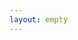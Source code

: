 ```yaml
---
layout: empty
---
```


<script type="text/yaml" id="data-world">
states: [] # template file
worlds:
  - locale:
      bundles:
        en:
          actor:
            get:
              player: |-
                You have picked up a {{item.meta.name}}: {{item.meta.desc}} ({{item.meta.id}}).
            hit:
              dead: '{{actor.meta.name}} has died!'
              health: '{{actor.meta.name}} has {{health}} health left.'
              hit: |-
                {{attacker.meta.name}} ({{attacker.meta.id}}) has hit {{actor.meta.name}} ({{actor.meta.id}}) with a {{item.meta.name}}!
            step:
              look:
                none: |-
                  You see nothing.
                room:
                  you: |-
                    You are a {{actor.meta.name}}: {{actor.meta.desc}} ({{actor.meta.id}}).
                  seen: |-
                    You are in {{room.meta.name}}: {{room.meta.desc}} ({{room.meta.id}}).
                  inventory: |-
                    You are holding a {{item.meta.name}}: {{item.meta.desc}} ({{item.meta.desc}}).
                  portal: |-
                    A {{portal.name}} leads to the {{portal.sourceGroup}} ({{portal.dest}}).
                actor:
                  seen: |-
                    A {{actor.meta.name}} is in the room: {{actor.meta.desc}} ({{actor.meta.id}}).
                  dead: |-
                    The {{actor.meta.name}} is dead!
                item:
                  seen: |-
                    You see a {{item.meta.name}}: {{item.meta.desc}} ({{item.meta.id}}).
              hit:
                item: |-
                  You cannot hit {{target.meta.name}}, you are not holding anything!
                self: |-
                  You cannot hit yourself!
                type: |-
                  {{cmd.target}} is not an actor!
              drop:
                type: |-
                  {{cmd.target}} is not an item!
              cmd:
                dead: |-
                  {{actor.meta.name}} is dead!
                player:
                  verb: |-
                    {{actor.meta.name}} will $t({{cmd.verb}}) the next turn.
                  target: |-
                    {{actor.meta.name}} will $t({{cmd.verb}}) the {{cmd.target}}.

                unknown: |-
                  {{actor.meta.name}} does not know how to {{cmd.verb}}!
              move:
                portal: |-
                  {{actor.meta.name}} moved through the {{portal.sourceGroup}} {{portal.name}}.
              take:
                type: |-
                  {{cmd.target}} is not an item!
              use:
                type: |-
                  {{cmd.target}} is not a usable item!
          debug:
            graph:
              focus:
                room: '  {{room}} [fillcolor=turquoise,style=filled];'
              node:
                room: '  {{room}}'
                portal: '  {{room.meta.id}} -- {{portal.dest}} [label="{{portal.sourceGroup}} -> {{portal.name}} -> {{portal.targetGroup}}"];'
              root:
                close: '}'
                open: 'strict graph {'
              summary: 'wrote {{size}} node graph to {{-path}}'
            tree:
              actor: '    actor: {{actor.meta.name}} ({{actor.meta.id}}, {{actor.actorType}})'
              item: '    item: {{item.meta.name}} ({{item.meta.id}})'
              portal:
                both: '    portal: {{portal.name}} ({{portal.sourceGroup}} <-> {{portal.dest}} ({{portal.targetGroup}})'
              root: 'state {{state.meta.id}}'
              room: '  room: {{room.meta.name}} ({{room.meta.id}})'
          item:
            use:
              any: |-
                {{item.meta.name}} has been used by {{actor.meta.name}}!
          verbs:
            common:
              drop: drop
              hit: hit
              look: look
              move: move
              take: take
              use: use
              wait: wait
            meta:
              debug: debug
              graph: graph
              help: help
              load: load
              quit: quit
              save: save

    meta:
      id: test
      name:
        base: test world
      desc:
        base: this is a test adventure
    start:
      actors:
        - id: actor-bat
        - id: actor-goblin
      rooms:
        - id: room-dungeon
        - id: room-cave
    templates:
      actors:
        - base:
            meta:
              id: actor-bat
              name:
                base: Bat
              desc:
                base: flying bat
            items:
              - id: item-bat-teeth
            skills: !map {}
            stats: !map
              health:
                max: 50
                min: 30
            slots: !map
              get:
                base: actor-get
              hit:
                base: actor-hit
              step:
                base: actor-step
          mods:
            - meta:
                desc:
                  prefix: sword
                name:
                  prefix: Sword
              items:
                - id: item-sword
              skills: !map {}
              stats: !map {}
              slots: !map {}
        - base:
            meta:
              id: actor-goblin
              name:
                base: Goblin
              desc:
                base: ((slimy|smelly)|goblin)
            items:
              - id: item-sword
            skills: !map {}
            stats: !map
              health:
                max: 20
                min: 14
            slots: !map
              get:
                base: actor-get
              hit:
                base: actor-hit
              step:
                base: actor-step
      items:
        - base:
            meta:
              id: item-bat-teeth
              name:
                base: Bat Teeth
              desc:
                base: sharp bat teeth
            slots: !map {}
            stats: !map {}
            verbs: !map {}
        - base:
            meta:
              id: item-sword
              name:
                base: Sword
              desc:
                base: short sword
            slots: !map {}
            stats: !map {}
            verbs: !map {}
      rooms:
        # TODO: add moist marsh
        - base:
            meta:
              id: room-dungeon
              name:
                base: Dungeon
              desc:
                base: damp dungeon
            actors:
              - id: actor-goblin
              - id: actor-goblin
                chance: 10
            items: []
            portals:
              - sourceGroup:
                  base: west
                targetGroup:
                  base: east
                name:
                  base: window
                dest:
                  base: room-cave
              - sourceGroup:
                  base: east
                targetGroup:
                  base: west
                name:
                  base: door
                dest:
                  base: room-cave
            slots: !map
              step:
                base: room-step
            verbs: !map {}
        - base:
            meta:
              id: room-cave
              name:
                base: Cave
              desc:
                base: clammy cave
            actors:
              - id: actor-bat
                chance: 25
            items:
              - id: item-sword
                chance: 50
            portals:
              - sourceGroup:
                  base: west
                targetGroup:
                  base: east
                name:
                  base: door
                dest:
                  base: ((room-cave|room-marsh))
              - sourceGroup:
                  base: east
                targetGroup:
                  base: west
                name:
                  base: window
                dest:
                  base: room-dungeon
            slots: !map
              step:
                base: room-step
            verbs: !map {}
        - base:
            meta:
              id: room-marsh
              name:
                base: Marsh
              desc:
                base: moist marsh
            actors: []
            items: []
            portals:
              - sourceGroup:
                  base: west
                targetGroup:
                  base: east
                name:
                  base: door
                dest:
                  base: room-cave
                link:
                  base: forward
              - sourceGroup:
                  base: east
                targetGroup:
                  base: west
                name:
                  base: window
                dest:
                  base: room-dungeon
            slots: !map
              step:
                base: room-step
            verbs: !map {}
</script>
<script type="text/yaml" id="data-config">
logger:
  level: debug
  name: textual-engine
locale:
  bundles:
    en: {}
</script>
<div id="app"></div>
<script src="./bundle/browser.js">
</script>